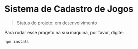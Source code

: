 <h1>Sistema de Cadastro de Jogos</h1>

> Status do projeto: em desenvolvimento

Para rodar esse progeto na sua máquina, por favor, digite:

```
npm install
``` 
